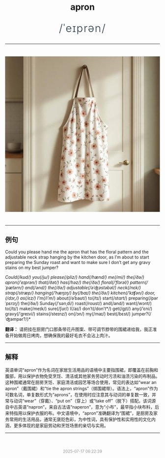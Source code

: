 <div align="center">

# apron

<div style="margin: 30px 0;">
<h1 style="font-size: 2.5em; font-weight: 300; letter-spacing: 2px; margin: 0; color: #2c3e50;">
/ˈeɪprən/
</h1>
</div>

</div>

---

<div align="center" style="margin: 40px 0;">

![apron](images/apron.png)

</div>

---

## 例句

Could you please hand me the apron that has the floral pattern and the adjustable neck strap hanging by the kitchen door, as I’m about to start preparing the Sunday roast and want to make sure I don’t get any gravy stains on my best jumper?

*Could(/kʊd/) you(/ju/) please(/pliz/) hand(/hænd/) me(/mi/) the(/ðə/) apron(/ˈeɪprən/) that(/ðət/) has(/həz/) the(/ðə/) floral(/ˈflɔrəl/) pattern(/ˈpætərn/) and(/ənd/) the(/ðə/) adjustable(/əˈʤəstəbəl/) neck(/nɛk/) strap(/stræp/) hanging(/ˈhæŋɪŋ/) by(/baɪ/) the(/ðə/) kitchen(/ˈkɪʧən/) door,(/dɔr,/) as(/ɛz/) I’m(/i’m*/) about(/əˈbaʊt/) to(/tɪ/) start(/stɑrt/) preparing(/pərˈpɛrɪŋ/) the(/ðə/) Sunday(/ˈsənˌdi/) roast(/roʊst/) and(/ənd/) want(/wɔnt/) to(/tɪ/) make(/meɪk/) sure(/ʃʊr/) I(/aɪ/) don’t(/don’t*/) get(/gɪt/) any(/ˈɛni/) gravy(/ˈgreɪvi/) stains(/steɪnz/) on(/ɔn/) my(/maɪ/) best(/bɛst/) jumper?(/ˈʤəmpər?/)*

**翻译：** 请把挂在厨房门口那条带花卉图案、带可调节脖带的围裙递给我，我正准备开始做周日烤肉，想确保我的最好毛衣不会沾上肉汁。

---

## 解释

英语单词“apron”作为名词在家居生活用品的语境中主要指围裙，即覆盖在前胸和腹部，用以保护衣物免受烹饪、清洁或其他家务劳动时污渍和油渍污染的布制品。这种围裙通常在厨房烹饪、家庭清洁或园艺等场合使用，常见的表达如“wear an apron”（戴围裙）和“tie the apron strings”（绑围裙带）。语法上，“apron”作为可数名词，单复数形式为“aprons”，在使用时应注意其与动词的单复数一致，并常与动词“wear”（穿戴）、“put on”（穿上）或“take off”（脱下）搭配。该词源自中古英语“napron”，来自古法语“naperon”，意为“小布”，最早指小块布料，后来特指用以保护衣服的布。中文语境中，“apron”准确翻译为“围裙”，是厨房及家务常用的生活用品，通常无褒贬色彩，为中性词，具有保护性和实用性的文化内涵，更多体现的是家庭劳动和烹饪场景的亲切与实用。


---

<div align="center" style="margin-top: 50px;">
<small style="color: #999; font-size: 0.9em;">2025-07-17 06:22:39</small>
</div>
